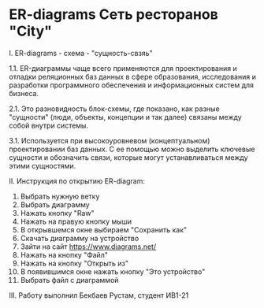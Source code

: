 # ER-diagrams Сеть ресторанов "City"


I. ER-diagrams - схема - "сущность-свзяь"

1.1. ER-диаграммы чаще всего применяются для проектирования и отладки реляционных баз данных в сфере образования, исследования и разработки программного обеспечения и информационных систем для бизнеса.

2.1. Это разновидность блок-схемы, где показано, как разные "сущности" (люди, объекты, концепции и так далее) связаны между собой внутри системы.

3.1. Используется при высокоуровневом (концептуальном) проектировании баз данных. С ее помощью можно выделить ключевые сущности и обозначить связи, которые могут устанавливаться между этими сущностями.

II. Инструкция по открытию ER-diagram:

1. Выбрать нужную ветку
2. Выбрать диаграмму
3. Нажать кнопку "Raw"
4. Нажать на правую кнопку мыши
5. В открывшемся окне выбираем "Сохранить как"
6. Скачать диаграмму на устройство
7. Зайти на сайт https://www.diagrams.net/
8. Нажать на кнопку "Файл"
9. Нажать на кнопку "Открыть из"
10. В появившимся окне нажать кнопку "Это устройство"
11. Выбрать файл с диаграммой


III. Работу выполнил Бекбаев Рустам, студент ИВ1-21
